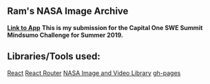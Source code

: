 ## Ram's NASA Image Archive
**[Link to App](https://ramsudarsan.github.io/ramsnasaimagearchive)**
**This is my submission for the Capital One SWE Summit Mindsumo Challenge for Summer 2019.**

## Libraries/Tools used:
[React](https://reactjs.org/)
[React Router](https://reacttraining.com/react-router/)
[NASA Image and Video Library](https://api.nasa.gov/api.html#Images)
[gh-pages](https://github.com/gitname/react-gh-pages)
